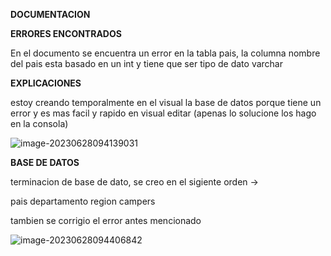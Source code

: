 **DOCUMENTACION**

**ERRORES ENCONTRADOS**

En el documento se encuentra un error en la tabla pais, la columna nombre del pais esta basado en un int y tiene que ser tipo de dato varchar

**EXPLICACIONES**

estoy creando temporalmente en el visual la base de datos porque tiene un error y es mas facil y rapido en visual editar (apenas lo solucione los hago en la consola)

![image-20230628094139031](C:\Users\juand\AppData\Roaming\Typora\typora-user-images\image-20230628094139031.png)

**BASE DE DATOS**

terminacion de base de dato, se creo en el sigiente orden ->

pais
departamento
region
campers

tambien se corrigio el error antes mencionado

![image-20230628094406842](C:\Users\juand\AppData\Roaming\Typora\typora-user-images\image-20230628094406842.png)